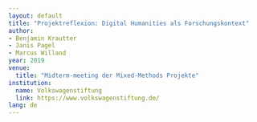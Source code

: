 ```yaml
---
layout: default
title: "Projektreflexion: Digital Humanities als Forschungskontext"
author:
- Benjamin Krautter
- Janis Pagel
- Marcus Willand
year: 2019
venue:
  title: "Midterm-meeting der Mixed-Methods Projekte"
institution:
  name: Volkswagenstiftung
  link: https://www.volkswagenstiftung.de/
lang: de
---
```

